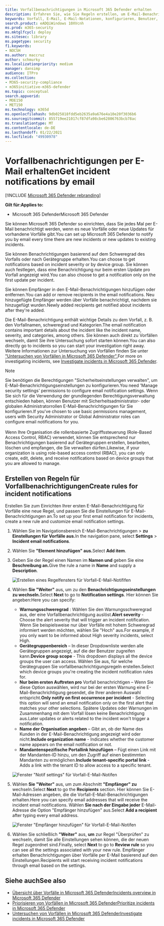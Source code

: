 ```yaml
---
title: Vorfallbenachrichtigungen in Microsoft 365 Defender erhalten
description: Erfahren Sie, wie Sie Regeln erstellen, um E-Mail-Benachrichtigungen für Vorfälle in Microsoft 365 Defender zu erhalten.
keywords: Vorfall, E-Mail, E-Mail-Notationen, konfigurieren, Benutzer, Postfach, E-Mail, Vorfälle
search.product: eADQiWindows 10XVcnh
ms.prod: m365-security
ms.mktglfcycl: deploy
ms.sitesec: library
ms.pagetype: security
f1.keywords:
- NOCSH
ms.author: maccruz
author: schmurky
ms.localizationpriority: medium
manager: dansimp
audience: ITPro
ms.collection:
- M365-security-compliance
- m365initiative-m365-defender
ms.topic: conceptual
search.appverid:
- MOE150
- MET150
ms.technology: m365d
ms.openlocfilehash: 9db025818fdd5eb2635a9a676e4a10e20f3036b6
ms.sourcegitcommit: 855719ee21017cf87dfa98cbe62806763bcb78ac
ms.translationtype: MT
ms.contentlocale: de-DE
ms.lasthandoff: 01/22/2021
ms.locfileid: "49930978"
---
```

# <a name="get-incident-notifications-by-email"></a><span data-ttu-id="a13b8-104">Vorfallbenachrichtigungen per E-Mail erhalten</span><span class="sxs-lookup"><span data-stu-id="a13b8-104">Get incident notifications by email</span></span>

[!INCLUDE [Microsoft 365 Defender rebranding](../includes/microsoft-defender.md)]


<span data-ttu-id="a13b8-105">**Gilt für:**</span><span class="sxs-lookup"><span data-stu-id="a13b8-105">**Applies to:**</span></span>
- <span data-ttu-id="a13b8-106">Microsoft 365 Defender</span><span class="sxs-lookup"><span data-stu-id="a13b8-106">Microsoft 365 Defender</span></span>

<span data-ttu-id="a13b8-107">Sie können Microsoft 365 Defender so einrichten, dass Sie jedes Mal per E-Mail benachrichtigt werden, wenn es neue Vorfälle oder neue Updates für vorhandene Vorfälle gibt.</span><span class="sxs-lookup"><span data-stu-id="a13b8-107">You can set up Microsoft 365 Defender to notify you by email every time there are new incidents or new updates to existing incidents.</span></span> 

<span data-ttu-id="a13b8-108">Sie können Benachrichtigungen basierend auf dem Schweregrad des Vorfalls oder nach Gerätegruppe erhalten.</span><span class="sxs-lookup"><span data-stu-id="a13b8-108">You can choose to get notifications based on incident severity or by device group.</span></span> <span data-ttu-id="a13b8-109">Sie können auch festlegen, dass eine Benachrichtigung nur beim ersten Update pro Vorfall angezeigt wird.</span><span class="sxs-lookup"><span data-stu-id="a13b8-109">You can also choose to get a notification only on the first update per incident.</span></span>

<span data-ttu-id="a13b8-110">Sie können Empfänger in den E-Mail-Benachrichtigungen hinzufügen oder entfernen.</span><span class="sxs-lookup"><span data-stu-id="a13b8-110">You can add or remove recipients in the email notifications.</span></span> <span data-ttu-id="a13b8-111">Neu hinzugefügte Empfänger werden über Vorfälle benachrichtigt, nachdem sie hinzugefügt wurden.</span><span class="sxs-lookup"><span data-stu-id="a13b8-111">Newly added recipients get notified about incidents after they're added.</span></span> 

<span data-ttu-id="a13b8-112">Die E-Mail-Benachrichtigung enthält wichtige Details zu dem Vorfall, z. B. den Vorfallnamen, schweregrad und Kategorien.</span><span class="sxs-lookup"><span data-stu-id="a13b8-112">The email notification contains important details about the incident like the incident name, severity, and categories, among others.</span></span> <span data-ttu-id="a13b8-113">Sie können auch direkt zu Vorfällen wechseln, damit Sie ihre Untersuchung sofort starten können.</span><span class="sxs-lookup"><span data-stu-id="a13b8-113">You can also directly go to incidents so you can start your investigation right away.</span></span> <span data-ttu-id="a13b8-114">Weitere Informationen zur Untersuchung von Vorfällen finden Sie unter ["Untersuchen von Vorfällen in Microsoft 365 Defender".](https://docs.microsoft.com/microsoft-365/security/mtp/investigate-incidents)</span><span class="sxs-lookup"><span data-stu-id="a13b8-114">For more on investigating incidents, see [Investigate incidents in Microsoft 365 Defender](https://docs.microsoft.com/microsoft-365/security/mtp/investigate-incidents).</span></span>

>[!NOTE]
><span data-ttu-id="a13b8-115">Sie benötigen die Berechtigungen "Sicherheitseinstellungen verwalten", um E-Mail-Benachrichtigungseinstellungen zu konfigurieren.</span><span class="sxs-lookup"><span data-stu-id="a13b8-115">You need 'Manage security settings' permissions to configure email notification settings.</span></span> <span data-ttu-id="a13b8-116">Wenn Sie sich für die Verwendung der grundlegenden Berechtigungsverwaltung entschieden haben, können Benutzer mit Sicherheitsadministrator- oder globalen Administratorrollen E-Mail-Benachrichtigungen für Sie konfigurieren.</span><span class="sxs-lookup"><span data-stu-id="a13b8-116">If you've chosen to use basic permissions management, users with Security Administrator or Global Administrator roles can configure email notifications for you.</span></span> <br> <br>
<span data-ttu-id="a13b8-117">Wenn Ihre Organisation die rollenbasierte Zugriffssteuerung (Role-Based Access Control, RBAC) verwendet, können Sie entsprechend nur Benachrichtigungen basierend auf Gerätegruppen erstellen, bearbeiten, löschen und empfangen, die Sie verwalten dürfen.</span><span class="sxs-lookup"><span data-stu-id="a13b8-117">Likewise, if your organization is using role-based access control (RBAC), you can only create, edit, delete, and receive notifications based on device groups that you are allowed to manage.</span></span>

## <a name="create-rules-for-incident-notifications"></a><span data-ttu-id="a13b8-118">Erstellen von Regeln für Vorfallbenachrichtigungen</span><span class="sxs-lookup"><span data-stu-id="a13b8-118">Create rules for incident notifications</span></span>

<span data-ttu-id="a13b8-119">Erstellen Sie zum Einrichten Ihrer ersten E-Mail-Benachrichtigung für Vorfälle eine neue Regel, und passen Sie die Einstellungen für E-Mail-Benachrichtigungen an.</span><span class="sxs-lookup"><span data-stu-id="a13b8-119">To set up your first email notification for incidents, create a new rule and customize email notification settings.</span></span>

1. <span data-ttu-id="a13b8-120">Wählen Sie im Navigationsbereich E-Mail-Benachrichtigungen  >  **zu Einstellungen für Vorfälle aus.**</span><span class="sxs-lookup"><span data-stu-id="a13b8-120">In the navigation pane, select **Settings** > **Incident email notifications**.</span></span>
2. <span data-ttu-id="a13b8-121">Wählen Sie **"Element hinzufügen" aus.**</span><span class="sxs-lookup"><span data-stu-id="a13b8-121">Select **Add item**.</span></span>
3. <span data-ttu-id="a13b8-122">Geben Sie der Regel einen Namen im **Namen und** geben Sie eine **Beschreibung an.**</span><span class="sxs-lookup"><span data-stu-id="a13b8-122">Give the rule a name in **Name** and supply a **Description**.</span></span>

    ![Erstellen eines Regelfensters für Vorfall-E-Mail-Notififen](../../media/incidentemailnotif1.png) 
4. <span data-ttu-id="a13b8-124">Wählen **Sie "Weiter"** aus, um zu den **Benachrichtigungseinstellungen zu wechseln.**</span><span class="sxs-lookup"><span data-stu-id="a13b8-124">Select **Next** to go to **Notification settings**.</span></span> <span data-ttu-id="a13b8-125">Hier können Sie angeben:</span><span class="sxs-lookup"><span data-stu-id="a13b8-125">Here you can specify:</span></span>
    - <span data-ttu-id="a13b8-126">**Warnungsschweregrad** : Wählen Sie den Warnungsschweregrad aus, der eine Vorfallbenachrichtigung auslöst.</span><span class="sxs-lookup"><span data-stu-id="a13b8-126">**Alert severity** - Choose the alert severity that will trigger an incident notification.</span></span> <span data-ttu-id="a13b8-127">Wenn Sie beispielsweise nur über Vorfälle mit hohem Schweregrad informiert werden möchten, wählen Sie "Hoch" aus.</span><span class="sxs-lookup"><span data-stu-id="a13b8-127">For example, if you only want to be informed about High severity incidents, select High.</span></span>
    - <span data-ttu-id="a13b8-128">**Gerätegruppenbereich** – In dieser Dropdownliste werden alle Gerätegruppen angezeigt, auf die der Benutzer zugreifen kann.</span><span class="sxs-lookup"><span data-stu-id="a13b8-128">**Device group scope** - This dropdown displays all the device groups the user can access.</span></span> <span data-ttu-id="a13b8-129">Wählen Sie aus, für welche Gerätegruppen Sie vorfallbenachrichtigungsregeln erstellen.</span><span class="sxs-lookup"><span data-stu-id="a13b8-129">Select which device groups you're creating the incident notification rules for.</span></span>
    - <span data-ttu-id="a13b8-130">**Nur beim ersten Auftreten pro** Vorfall benachrichtigen – Wenn Sie diese Option auswählen, wird nur bei der ersten Warnung eine E-Mail-Benachrichtigung gesendet, die Ihrer anderen Auswahl entspricht.</span><span class="sxs-lookup"><span data-stu-id="a13b8-130">**Only notify on first occurrence per incident** - Selecting this option will send an email notification only on the first alert that matches your other selections.</span></span> <span data-ttu-id="a13b8-131">Spätere Updates oder Warnungen im Zusammenhang mit dem Vorfall lösen keine Benachrichtigung aus.</span><span class="sxs-lookup"><span data-stu-id="a13b8-131">Later updates or alerts related to the incident won't trigger a notification.</span></span>
    - <span data-ttu-id="a13b8-132">**Name der Organisation angeben** – Gibt an, ob der Name des Kunden in der E-Mail-Benachrichtigung angezeigt wird oder nicht.</span><span class="sxs-lookup"><span data-stu-id="a13b8-132">**Include organization name** - Indicates whether the customer name appears on the email notification or not.</span></span>
    - <span data-ttu-id="a13b8-133">**Mandantenspezifische Portallink hinzufügen** – Fügt einen Link mit der Mandanten-ID hinzu, um den Zugriff auf einen bestimmten Mandanten zu ermöglichen.</span><span class="sxs-lookup"><span data-stu-id="a13b8-133">**Include tenant-specific portal link** -  Adds a link with the tenant ID to allow access to a specific tenant.</span></span>
    
    ![Fenster "Notif settings" für Vorfall-E-Mail-Notifen](../../media/incidentemailnotif2.png)
5. <span data-ttu-id="a13b8-135">Wählen **Sie "Weiter"** aus, um zum Abschnitt **"Empfänger" zu** wechseln.</span><span class="sxs-lookup"><span data-stu-id="a13b8-135">Select **Next** to go the **Recipients** section.</span></span> <span data-ttu-id="a13b8-136">Hier können Sie E-Mail-Adressen angeben, die die Vorfall-E-Mail-Benachrichtigungen erhalten.</span><span class="sxs-lookup"><span data-stu-id="a13b8-136">Here you can specify email addresses that will receive the incident email notifications.</span></span> <span data-ttu-id="a13b8-137">Wählen **Sie nach der Eingabe jeder** E-Mail-Adresse die Option "Empfänger hinzufügen" aus.</span><span class="sxs-lookup"><span data-stu-id="a13b8-137">Select **Add a recipient** after typing every email address.</span></span>

    ![Fenster "Empfänger hinzufügen" für Vorfall-E-Mail-Notifen](../../media/incidentemailnotif3.png) 

6. <span data-ttu-id="a13b8-139">Wählen Sie schließlich **"Weiter"** aus, **um** zur Regel "Überprüfen" zu wechseln, damit Sie alle Einstellungen sehen können, die der neuen Regel zugeordnet sind.</span><span class="sxs-lookup"><span data-stu-id="a13b8-139">Finally, select **Next** to go to **Review rule** so you can see all the settings associated with your new rule.</span></span> <span data-ttu-id="a13b8-140">Empfänger erhalten Benachrichtigungen über Vorfälle per E-Mail basierend auf den Einstellungen.</span><span class="sxs-lookup"><span data-stu-id="a13b8-140">Recipients will start receiving incident notifications through email based on the settings.</span></span>

## <a name="see-also"></a><span data-ttu-id="a13b8-141">Siehe auch</span><span class="sxs-lookup"><span data-stu-id="a13b8-141">See also</span></span>
- [<span data-ttu-id="a13b8-142">Übersicht über Vorfälle in Microsoft 365 Defender</span><span class="sxs-lookup"><span data-stu-id="a13b8-142">Incidents overview in Microsoft 365 Defender</span></span>](https://docs.microsoft.com/microsoft-365/security/mtp/incidents-overview)
- [<span data-ttu-id="a13b8-143">Priorisieren von Vorfällen in Microsoft 365 Defender</span><span class="sxs-lookup"><span data-stu-id="a13b8-143">Prioritize incidents in Microsoft 365 Defender</span></span>](https://docs.microsoft.com/microsoft-365/security/mtp/incident-queue)
- [<span data-ttu-id="a13b8-144">Untersuchen von Vorfällen in Microsoft 365 Defender</span><span class="sxs-lookup"><span data-stu-id="a13b8-144">Investigate incidents in Microsoft 365 Defender</span></span>](https://docs.microsoft.com/microsoft-365/security/mtp/investigate-incidents)

